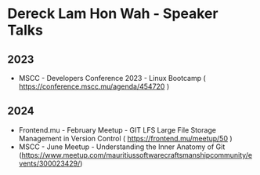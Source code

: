 # Dereck Lam Hon Wah - Speaker Talks

## 2023

- MSCC - Developers Conference 2023 - Linux Bootcamp ( <https://conference.mscc.mu/agenda/454720> )

## 2024

- Frontend.mu - February Meetup - GIT LFS Large File Storage Management in Version Control ( <https://frontend.mu/meetup/50> )
- MSCC - June Meetup - Understanding the Inner Anatomy of Git (<https://www.meetup.com/mauritiussoftwarecraftsmanshipcommunity/events/300023429/>)

